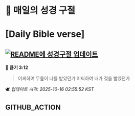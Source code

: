 # 🙏 매일의 성경 구절
# [Daily Bible verse]
## [![README에 성경구절 업데이트](https://github.com/DONGSUKA/first_test/actions/workflows/update-readme-bible.yml/badge.svg)](https://github.com/DONGSUKA/first_test/actions/workflows/update-readme-bible.yml)
<!-- START_BIBLE_VERSE -->
📖 **욥기 3:12**
> 어찌하여 무릎이 나를 받았던가 어찌하여 내가 젖을 빨았던가

🕊️ _업데이트 시각: 2025-10-16 02:55:52 KST_
  <!-- END_BIBLE_VERSE -->
## GITHUB_ACTION
